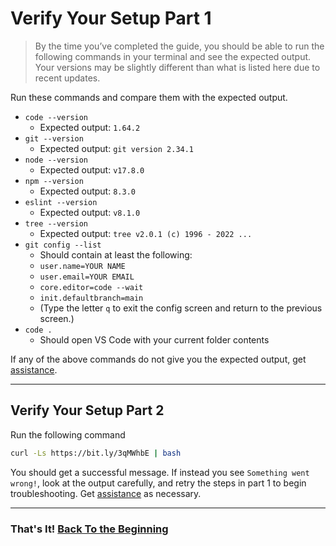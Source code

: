 # Verify Your Setup Part 1

> By the time you’ve completed the guide, you should be able to run the following commands in your terminal and see the expected output. Your versions may be slightly different than what is listed here due to recent updates.

Run these commands and compare them with the expected output.

- `code --version`
  - Expected output: `1.64.2`
- `git --version`
  - Expected output: `git version 2.34.1`
- `node --version`
  - Expected output: `v17.8.0`
- `npm --version`
  - Expected output: `8.3.0`
- `eslint --version`
  - Expected output: `v8.1.0`
- `tree --version`
  - Expected output: `tree v2.0.1 (c) 1996 - 2022 ...`
- `git config --list`
  - Should contain at least the following:
  - `user.name=YOUR NAME`
  - `user.email=YOUR EMAIL`
  - `core.editor=code --wait`
  - `init.defaultbranch=main`
  - (Type the letter `q` to exit the config screen and return to the previous screen.)
- `code .`
  - Should open VS Code with your current folder contents

If any of the above commands do not give you the expected output, get [assistance](../../error/error.md).

---

## Verify Your Setup Part 2

Run the following command

```bash
curl -Ls https://bit.ly/3qMWhbE | bash
```

You should get a successful message. If instead you see `Something went wrong!`, look at the output carefully, and retry the steps in part 1 to begin troubleshooting. Get [assistance](../../error/error.md) as necessary.

---

### That's It! [Back To the Beginning](../../README.md)
